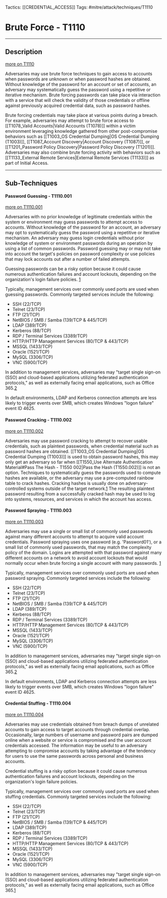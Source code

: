 Tactics: [[CREDENTIAL_ACCESS]]
Tags: #mitre/attack/techniques/T1110  

# Brute Force - T1110
---
## Description
[more on T1110](https://attack.mitre.org/techniques/T1110)

Adversaries may use brute force techniques to gain access to accounts when passwords are unknown or when password hashes are obtained. Without knowledge of the password for an account or set of accounts, an adversary may systematically guess the password using a repetitive or iterative mechanism. Brute forcing passwords can take place via interaction with a service that will check the validity of those credentials or offline against previously acquired credential data, such as password hashes.

Brute forcing credentials may take place at various points during a breach. For example, adversaries may attempt to brute force access to [[T1078_Valid Accounts|Valid Accounts (T1078)]] within a victim environment leveraging knowledge gathered from other post-compromise behaviors such as [[T1003_OS Credential Dumping|OS Credential Dumping (T1003)]], [[T1087_Account Discovery|Account Discovery (T1087)]], or [[T1201_Password Policy Discovery|Password Policy Discovery (T1201)]]. Adversaries may also combine brute forcing activity with behaviors such as [[T1133_External Remote Services|External Remote Services (T1133)]] as part of Initial Access.

---
## Sub-Techniques

#### Password Guessing - T1110.001
[more on T1110.001](https://attack.mitre.org/techniques/T1110/001)

Adversaries with no prior knowledge of legitimate credentials within the system or environment may guess passwords to attempt access to accounts. Without knowledge of the password for an account, an adversary may opt to systematically guess the password using a repetitive or iterative mechanism. An adversary may guess login credentials without prior knowledge of system or environment passwords during an operation by using a list of common passwords. Password guessing may or may not take into account the target's policies on password complexity or use policies that may lock accounts out after a number of failed attempts.

Guessing passwords can be a risky option because it could cause numerous authentication failures and account lockouts, depending on the organization's login failure policies. [1](https://web.archive.org/web/20200302085133/https://www.cylance.com/content/dam/cylance/pages/operation-cleaver/Cylance_Operation_Cleaver_Report.pdf)

Typically, management services over commonly used ports are used when guessing passwords. Commonly targeted services include the following:

-   SSH (22/TCP)
-   Telnet (23/TCP)
-   FTP (21/TCP)
-   NetBIOS / SMB / Samba (139/TCP & 445/TCP)
-   LDAP (389/TCP)
-   Kerberos (88/TCP)
-   RDP / Terminal Services (3389/TCP)
-   HTTP/HTTP Management Services (80/TCP & 443/TCP)
-   MSSQL (1433/TCP)
-   Oracle (1521/TCP)
-   MySQL (3306/TCP)
-   VNC (5900/TCP)

In addition to management services, adversaries may "target single sign-on (SSO) and cloud-based applications utilizing federated authentication protocols," as well as externally facing email applications, such as Office 365.[2](https://www.us-cert.gov/ncas/alerts/TA18-086A)

In default environments, LDAP and Kerberos connection attempts are less likely to trigger events over SMB, which creates Windows "logon failure" event ID 4625.

#### Password Cracking - T1110.002
[more on T1110.002](https://attack.mitre.org/techniques/T1110/002)

Adversaries may use password cracking to attempt to recover usable credentials, such as plaintext passwords, when credential material such as password hashes are obtained. [[T1003_OS Credential Dumping|OS Credential Dumping (T1003)]] is used to obtain password hashes, this may only get an adversary so far when [[T1550_Use Alternate Authentication Material#Pass The Hash - T1550 002|Pass the Hash (T1550.002)]] is not an option. Techniques to systematically guess the passwords used to compute hashes are available, or the adversary may use a pre-computed rainbow table to crack hashes. Cracking hashes is usually done on adversary-controlled systems outside of the target network.[1](https://en.wikipedia.org/wiki/Password_cracking) The resulting plaintext password resulting from a successfully cracked hash may be used to log into systems, resources, and services in which the account has access.

#### Password Spraying - T1110.003
[more on T1110.003](https://attack.mitre.org/techniques/T1110/003)

Adversaries may use a single or small list of commonly used passwords against many different accounts to attempt to acquire valid account credentials. Password spraying uses one password (e.g. 'Password01'), or a small list of commonly used passwords, that may match the complexity policy of the domain. Logins are attempted with that password against many different accounts on a network to avoid account lockouts that would normally occur when brute forcing a single account with many passwords. [1](http://www.blackhillsinfosec.com/?p=4645)

Typically, management services over commonly used ports are used when password spraying. Commonly targeted services include the following:

-   SSH (22/TCP)
-   Telnet (23/TCP)
-   FTP (21/TCP)
-   NetBIOS / SMB / Samba (139/TCP & 445/TCP)
-   LDAP (389/TCP)
-   Kerberos (88/TCP)
-   RDP / Terminal Services (3389/TCP)
-   HTTP/HTTP Management Services (80/TCP & 443/TCP)
-   MSSQL (1433/TCP)
-   Oracle (1521/TCP)
-   MySQL (3306/TCP)
-   VNC (5900/TCP)

In addition to management services, adversaries may "target single sign-on (SSO) and cloud-based applications utilizing federated authentication protocols," as well as externally facing email applications, such as Office 365.[2](https://www.us-cert.gov/ncas/alerts/TA18-086A)

In default environments, LDAP and Kerberos connection attempts are less likely to trigger events over SMB, which creates Windows "logon failure" event ID 4625.

#### Credential Stuffing - T1110.004
[more on T1110.004](https://attack.mitre.org/techniques/T1110/004)

Adversaries may use credentials obtained from breach dumps of unrelated accounts to gain access to target accounts through credential overlap. Occasionally, large numbers of username and password pairs are dumped online when a website or service is compromised and the user account credentials accessed. The information may be useful to an adversary attempting to compromise accounts by taking advantage of the tendency for users to use the same passwords across personal and business accounts.

Credential stuffing is a risky option because it could cause numerous authentication failures and account lockouts, depending on the organization's login failure policies.

Typically, management services over commonly used ports are used when stuffing credentials. Commonly targeted services include the following:

-   SSH (22/TCP)
-   Telnet (23/TCP)
-   FTP (21/TCP)
-   NetBIOS / SMB / Samba (139/TCP & 445/TCP)
-   LDAP (389/TCP)
-   Kerberos (88/TCP)
-   RDP / Terminal Services (3389/TCP)
-   HTTP/HTTP Management Services (80/TCP & 443/TCP)
-   MSSQL (1433/TCP)
-   Oracle (1521/TCP)
-   MySQL (3306/TCP)
-   VNC (5900/TCP)

In addition to management services, adversaries may "target single sign-on (SSO) and cloud-based applications utilizing federated authentication protocols," as well as externally facing email applications, such as Office 365.[1](https://www.us-cert.gov/ncas/alerts/TA18-086A)

